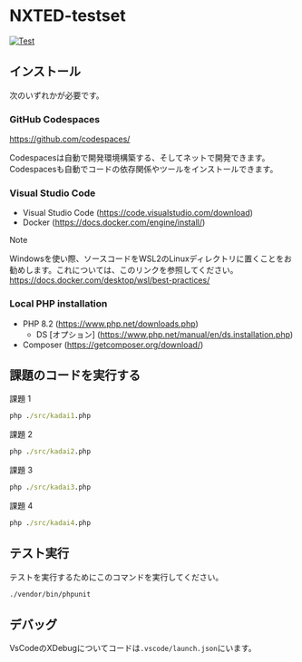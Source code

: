 # NXTED-testset

[![Test](https://github.com/TabithaLarkin/NXTED-testset/actions/workflows/main.yml/badge.svg)](https://github.com/TabithaLarkin/NXTED-testset/actions/workflows/main.yml)

## インストール

次のいずれかが必要です。

### GitHub Codespaces

https://github.com/codespaces/

Codespacesは自動で開発環境構築する、そしてネットで開発できます。Codespacesも自動でコードの依存関係やツールをインストールできます。

### Visual Studio Code

- Visual Studio Code (https://code.visualstudio.com/download)
- Docker (https://docs.docker.com/engine/install/)

> [!NOTE]
> Windowsを使い際、ソースコードをWSL2のLinuxディレクトリに置くことをお勧めします。これについては、このリンクを参照してください。
> https://docs.docker.com/desktop/wsl/best-practices/

### Local PHP installation

- PHP 8.2 (https://www.php.net/downloads.php)
  - DS [オプション] (https://www.php.net/manual/en/ds.installation.php)
- Composer (https://getcomposer.org/download/)

## 課題のコードを実行する

課題 1

```cmd
php ./src/kadai1.php
```

課題 2

```cmd
php ./src/kadai2.php
```

課題 3

```cmd
php ./src/kadai3.php
```

課題 4

```cmd
php ./src/kadai4.php
```


## テスト実行

テストを実行するためにこのコマンドを実行してください。

```cmd
./vendor/bin/phpunit
```

## デバッグ

VsCodeのXDebugについてコードは`.vscode/launch.json`にいます。
